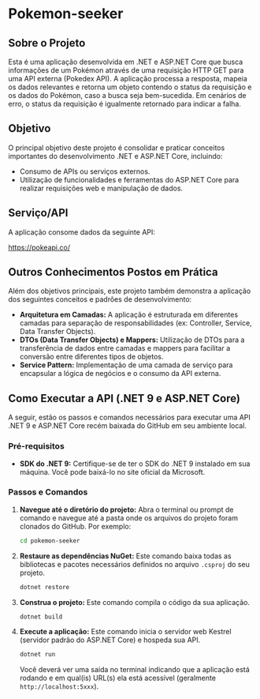 # Pokemon-seeker

## Sobre o Projeto

Esta é uma aplicação desenvolvida em .NET e ASP.NET Core que busca informações de um Pokémon através de uma requisição HTTP GET para uma API externa (Pokedex API). A aplicação processa a resposta, mapeia os dados relevantes e retorna um objeto contendo o status da requisição e os dados do Pokémon, caso a busca seja bem-sucedida. Em cenários de erro, o status da requisição é igualmente retornado para indicar a falha.

## Objetivo

O principal objetivo deste projeto é consolidar e praticar conceitos importantes do desenvolvimento .NET e ASP.NET Core, incluindo:

* Consumo de APIs ou serviços externos.
* Utilização de funcionalidades e ferramentas do ASP.NET Core para realizar requisições web e manipulação de dados.

## Serviço/API

A aplicação consome dados da seguinte API:

https://pokeapi.co/

## Outros Conhecimentos Postos em Prática

Além dos objetivos principais, este projeto também demonstra a aplicação dos seguintes conceitos e padrões de desenvolvimento:

* **Arquitetura em Camadas:** A aplicação é estruturada em diferentes camadas para separação de responsabilidades (ex: Controller, Service, Data Transfer Objects).
* **DTOs (Data Transfer Objects) e Mappers:** Utilização de DTOs para a transferência de dados entre camadas e mappers para facilitar a conversão entre diferentes tipos de objetos.
* **Service Pattern:** Implementação de uma camada de serviço para encapsular a lógica de negócios e o consumo da API externa.

## Como Executar a API (.NET 9 e ASP.NET Core)

A seguir, estão os passos e comandos necessários para executar uma API .NET 9 e ASP.NET Core recém baixada do GitHub em seu ambiente local.

### Pré-requisitos

* **SDK do .NET 9:** Certifique-se de ter o SDK do .NET 9 instalado em sua máquina. Você pode baixá-lo no site oficial da Microsoft.

### Passos e Comandos

1.  **Navegue até o diretório do projeto:** Abra o terminal ou prompt de comando e navegue até a pasta onde os arquivos do projeto foram clonados do GitHub. Por exemplo:

    ```bash
    cd pokemon-seeker
    ```

2.  **Restaure as dependências NuGet:** Este comando baixa todas as bibliotecas e pacotes necessários definidos no arquivo `.csproj` do seu projeto.

    ```bash
    dotnet restore
    ```

3.  **Construa o projeto:** Este comando compila o código da sua aplicação.

    ```bash
    dotnet build
    ```

4.  **Execute a aplicação:** Este comando inicia o servidor web Kestrel (servidor padrão do ASP.NET Core) e hospeda sua API.

    ```bash
    dotnet run
    ```

    Você deverá ver uma saída no terminal indicando que a aplicação está rodando e em qual(is) URL(s) ela está acessível (geralmente `http://localhost:5xxx`).

